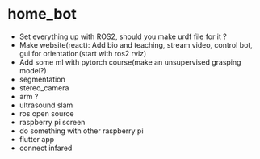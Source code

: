 # home_bot
* Set everything up with ROS2, should you make urdf file for it ?
* Make website(react): Add bio and teaching, stream video, control bot, gui for orientation(start with ros2 rviz)
* Add some ml with pytorch course(make an unsupervised grasping model?)
* segmentation
* stereo_camera
* arm ?
* ultrasound slam
* ros open source
* raspberry pi screen
* do something with other raspberry pi
* flutter app
* connect infared 
